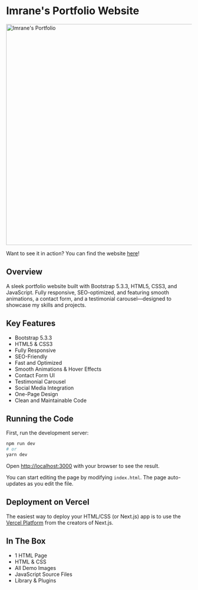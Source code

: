 # Imrane's Portfolio Website

<img src="assets/img/Website.png" width="600" alt="Imrane's Portfolio">

Want to see it in action? You can find the website [here](https://mitchellsparrow.com)!

## Overview
A sleek portfolio website built with Bootstrap 5.3.3, HTML5, CSS3, and JavaScript. Fully responsive, SEO-optimized, and featuring smooth animations, a contact form, and a testimonial carousel—designed to showcase my skills and projects.

## Key Features
- Bootstrap 5.3.3
- HTML5 & CSS3
- Fully Responsive
- SEO-Friendly
- Fast and Optimized
- Smooth Animations & Hover Effects
- Contact Form UI
- Testimonial Carousel
- Social Media Integration
- One-Page Design
- Clean and Maintainable Code

## Running the Code

First, run the development server:

```bash
npm run dev
# or
yarn dev
```

Open [http://localhost:3000](http://localhost:3000) with your browser to see the result.

You can start editing the page by modifying `index.html`. The page auto-updates as you edit the file.

## Deployment on Vercel
The easiest way to deploy your HTML/CSS (or Next.js) app is to use the [Vercel Platform](https://vercel.com/new?utm_medium=default-template&filter=next.js&utm_source=create-next-app&utm_campaign=create-next-app-readme) from the creators of Next.js.

## In The Box
- 1 HTML Page
- HTML & CSS
- All Demo Images
- JavaScript Source Files
- Library & Plugins
